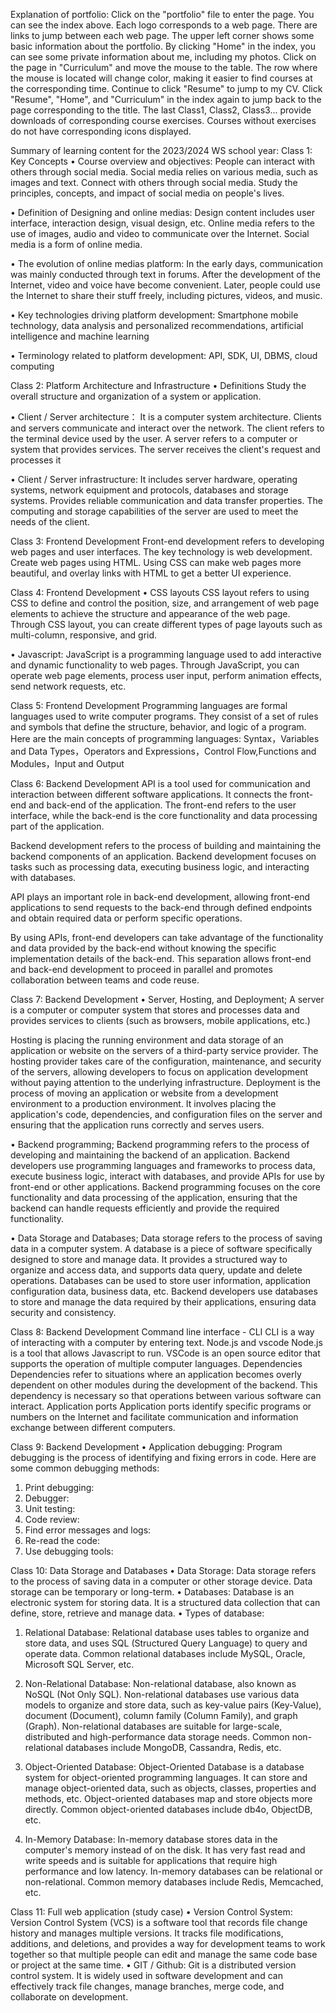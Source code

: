 Explanation of portfolio:
Click on the "portfolio" file to enter the page. You can see the index above. Each logo corresponds to a web page. There are links to jump between each web page.
The upper left corner shows some basic information about the portfolio.
By clicking "Home" in the index, you can see some private information about me, including my photos.
Click on the page in "Curriculum" and move the mouse to the table. The row where the mouse is located will change color, making it easier to find courses at the corresponding time.
Continue to click "Resume" to jump to my CV. Click "Resume", "Home", and "Curriculum" in the index again to jump back to the page corresponding to the title.
The last Class1, Class2, Class3... provide downloads of corresponding course exercises. Courses without exercises do not have corresponding icons displayed.

Summary of learning content for the 2023/2024 WS school year:
Class 1: Key Concepts
•	Course overview and objectives:
People can interact with others through social media.
Social media relies on various media, such as images and text.
Connect with others through social media.
Study the principles, concepts, and impact of social media on people's lives.


•	Definition of Designing and online medias:
Design content includes user interface, interaction design, visual design, etc.
Online media refers to the use of images, audio and video to communicate over the Internet. Social media is a form of online media.


•	The evolution of online medias platform:
In the early days, communication was mainly conducted through text in forums.
After the development of the Internet, video and voice have become convenient.
Later, people could use the Internet to share their stuff freely, including pictures, videos, and music.


•	Key technologies driving platform development:
Smartphone mobile technology, data analysis and personalized recommendations, artificial intelligence and machine learning


•	Terminology related to platform development:
API, SDK, UI, DBMS, cloud computing


Class 2: Platform Architecture and Infrastructure
•	Definitions
Study the overall structure and organization of a system or application.


•	Client / Server architecture：
It is a computer system architecture. Clients and servers communicate and interact over the network. The client refers to the terminal device used by the user. A server refers to a computer or system that provides services. The server receives the client's request and processes it

•	Client / Server infrastructure:
It includes server hardware, operating systems, network equipment and protocols, databases and storage systems.
Provides reliable communication and data transfer properties.
The computing and storage capabilities of the server are used to meet the needs of the client.



Class 3: Frontend Development
Front-end development refers to developing web pages and user interfaces.
The key technology is web development. Create web pages using HTML. Using CSS can make web pages more beautiful, and overlay links with HTML to get a better UI experience.



Class 4: Frontend Development
•	CSS layouts
CSS layout refers to using CSS to define and control the position, size, and arrangement of web page elements to achieve the structure and appearance of the web page. Through CSS layout, you can create different types of page layouts such as multi-column, responsive, and grid.

•	Javascript:
JavaScript is a programming language used to add interactive and dynamic functionality to web pages. Through JavaScript, you can operate web page elements, process user input, perform animation effects, send network requests, etc.

Class 5: Frontend Development
Programming languages are formal languages used to write computer programs. They consist of a set of rules and symbols that define the structure, behavior, and logic of a program. Here are the main concepts of programming languages:
Syntax，Variables and Data Types，Operators and Expressions，Control Flow,Functions and Modules，Input and Output

Class 6: Backend Development
API is a tool used for communication and interaction between different software applications. It connects the front-end and back-end of the application. The front-end refers to the user interface, while the back-end is the core functionality and data processing part of the application.

Backend development refers to the process of building and maintaining the backend components of an application. Backend development focuses on tasks such as processing data, executing business logic, and interacting with databases.

API plays an important role in back-end development, allowing front-end applications to send requests to the back-end through defined endpoints and obtain required data or perform specific operations.

By using APIs, front-end developers can take advantage of the functionality and data provided by the back-end without knowing the specific implementation details of the back-end. This separation allows front-end and back-end development to proceed in parallel and promotes collaboration between teams and code reuse.



Class 7: Backend Development
•	Server, Hosting, and Deployment; 
A server is a computer or computer system that stores and processes data and provides services to clients (such as browsers, mobile applications, etc.)

Hosting is placing the running environment and data storage of an application or website on the servers of a third-party service provider. The hosting provider takes care of the configuration, maintenance, and security of the servers, allowing developers to focus on application development without paying attention to the underlying infrastructure. Deployment is the process of moving an application or website from a development environment to a production environment. It involves placing the application's code, dependencies, and configuration files on the server and ensuring that the application runs correctly and serves users.

•	Backend programming;
Backend programming refers to the process of developing and maintaining the backend of an application. Backend developers use programming languages and frameworks to process data, execute business logic, interact with databases, and provide APIs for use by front-end or other applications. Backend programming focuses on the core functionality and data processing of the application, ensuring that the backend can handle requests efficiently and provide the required functionality.

•	Data Storage and Databases;
Data storage refers to the process of saving data in a computer system. A database is a piece of software specifically designed to store and manage data. It provides a structured way to organize and access data, and supports data query, update and delete operations. Databases can be used to store user information, application configuration data, business data, etc. Backend developers use databases to store and manage the data required by their applications, ensuring data security and consistency.


Class 8: Backend Development
Command line interface - CLI
CLI is a way of interacting with a computer by entering text.
Node.js and vscode
Node.js is a tool that allows Javascript to run.
VSCode is an open source editor that supports the operation of multiple computer languages.
Dependencies
Dependencies refer to situations where an application becomes overly dependent on other modules during the development of the backend. This dependency is necessary so that operations between various software can interact.
Application ports
Application ports identify specific programs or numbers on the Internet and facilitate communication and information exchange between different computers.



Class 9: Backend Development
•	Application debugging:
Program debugging is the process of identifying and fixing errors in code. Here are some common debugging methods:

1. Print debugging:
2. Debugger:
3. Unit testing:
5. Code review:
6. Find error messages and logs:
7. Re-read the code:
8. Use debugging tools:



Class 10: Data Storage and Databases
•	Data Storage:
Data storage refers to the process of saving data in a computer or other storage device. Data storage can be temporary or long-term.
•	Databases:
Database is an electronic system for storing data. It is a structured data collection that can define, store, retrieve and manage data.
•	Types of database:
1. Relational Database: Relational database uses tables to organize and store data, and uses SQL (Structured Query Language) to query and operate data. Common relational databases include MySQL, Oracle, Microsoft SQL Server, etc.

2. Non-Relational Database: Non-relational database, also known as NoSQL (Not Only SQL). Non-relational databases use various data models to organize and store data, such as key-value pairs (Key-Value), document (Document), column family (Column Family), and graph (Graph). Non-relational databases are suitable for large-scale, distributed and high-performance data storage needs. Common non-relational databases include MongoDB, Cassandra, Redis, etc.

3. Object-Oriented Database: Object-Oriented Database is a database system for object-oriented programming languages. It can store and manage object-oriented data, such as objects, classes, properties and methods, etc. Object-oriented databases map and store objects more directly. Common object-oriented databases include db4o, ObjectDB, etc.

4. In-Memory Database: In-memory database stores data in the computer's memory instead of on the disk. It has very fast read and write speeds and is suitable for applications that require high performance and low latency. In-memory databases can be relational or non-relational. Common memory databases include Redis, Memcached, etc.
   
Class 11: Full web application (study case)
•	Version Control System:
Version Control System (VCS) is a software tool that records file change history and manages multiple versions. It tracks file modifications, additions, and deletions, and provides a way for development teams to work together so that multiple people can edit and manage the same code base or project at the same time.
•	GIT / Github:
Git is a distributed version control system. It is widely used in software development and can effectively track file changes, manage branches, merge code, and collaborate on development.
